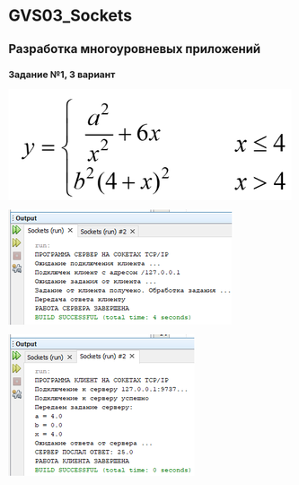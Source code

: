# GVS03_Sockets

## Разработка многоуровневых приложений

### Задание №1, 3 вариант

![Example](example.png)

![Screenshot1](1.png)

![Screenshot2](2.png)
